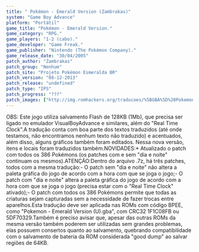 ```yaml
---
title: " Pokémon - Emerald Version (Zambrakas)"
system: "Game Boy Advance"
platform: "Portátil"
game_title: "Pokémon - Emerald Version."
game_category: "RPG."
game_players: "1-2 (cabo)."
game_developer: "Game Freak."
game_publisher: "Nintendo (The Pokémon Company)."
game_release_date: "30/04/2005"
patch_author: "Zambrakas"
patch_group: "Nenhum"
patch_site: "Projeto Pokémon Esmeralda BR"
patch_version: "08-12-2013"
patch_release: "undefined"
patch_type: "IPS"
patch_progress: "???"
patch_images: ["http://img.romhackers.org/traducoes/%5BGBA%5D%20Pokemon%20-%20Emerald%20Version%20-%20Zambrakas%20-%201.png","http://img.romhackers.org/traducoes/%5BGBA%5D%20Pokemon%20-%20Emerald%20Version%20-%20Zambrakas%20-%202.png","http://img.romhackers.org/traducoes/%5BGBA%5D%20Pokemon%20-%20Emerald%20Version%20-%20Zambrakas%20-%203.png"]
---
```

OBS: Este jogo utiliza salvamento Flash de 128KB (1Mb), que precisa ser ligado no emulador VisualBoyAdvance e similares, além do "Real Time Clock".A tradução conta com boa parte dos textos traduzidos (até onde testamos, não encontramos nenhum texto não traduzido) e acentuados, além disso, alguns gráficos também foram editados. Nessa nova versão, itens e locais foram traduzidos também.NOVIDADES:* Atualizado o patch com todos os 386 Pokémons (os patches com e sem "dia e noite" continuam os mesmos).ATENÇÃO:Dentro do arquivo .7z, há três patches, todos com a mesma tradução:- O patch sem "dia e noite" não altera a paleta gráfica do jogo de acordo com a hora com que se joga o jogo;- O patch com "dia e noite" altera a paleta gráfica do jogo de acordo com a hora com que se joga o jogo (precisa estar com o "Real Time Clock" ativado);- O patch com todos os 386 Pokémons permite que todas as criaturas sejam capturadas sem a necessidade de fazer trocas entre aparelhos.Esta tradução deve ser aplicada nas ROMs com código BPEE, como "Pokemon - Emerald Version (U).gba", com CRC32 1F1C08FB ou 5DF70329.Também é preciso avisar que, apesar das outras ROMs da mesma versão também poderem ser utilizadas sem grandes problemas, elas possuem consertos quanto ao salvamento, quebrando compatibilidade com o salvamento de bateria da ROM considerada "good dump" ao salvar regiões de 64KB.